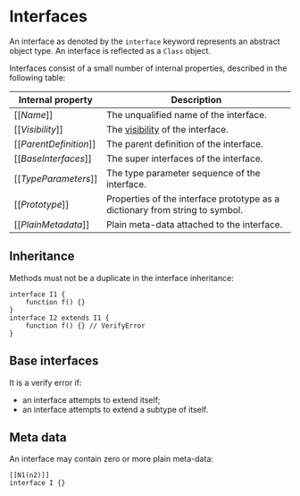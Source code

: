 # Interfaces

An interface as denoted by the `interface` keyword represents an abstract object type. An interface is reflected as a `Class` object.

Interfaces consist of a small number of internal properties, described in the following table:

| Internal property | Description |
| ----------------- | ----------- |
| \[\[*Name*\]\] | The unqualified name of the interface. |
| \[\[*Visibility*\]\] | The [visibility](visibility.md) of the interface. |
| \[\[*ParentDefinition*\]\] | The parent definition of the interface. |
| \[\[*BaseInterfaces*\]\] | The super interfaces of the interface. |
| \[\[*TypeParameters*\]\] | The type parameter sequence of the interface. |
| \[\[*Prototype*\]\] | Properties of the interface prototype as a dictionary from string to symbol. |
| \[\[*PlainMetadata*\]\] | Plain meta-data attached to the interface. |

## Inheritance

Methods must not be a duplicate in the interface inheritance:

```
interface I1 {
    function f() {}
}
interface I2 extends I1 {
    function f() {} // VerifyError
}
```

## Base interfaces

It is a verify error if:

* an interface attempts to extend itself;
* an interface attempts to extend a subtype of itself.

## Meta data

An interface may contain zero or more plain meta-data:

```
[[N1(n2)]]
interface I {}
```